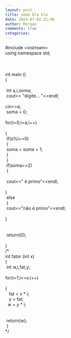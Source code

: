 ```yaml
---
layout: post
title: soma bla bla
date: 2024-07-02 22:48
author: Morgao
comments: true
categories: 
---
```

#include &lt;iostream&gt;<br />
using namespace std;<br />
<br />
<br />
<br />
int main ()<br />
{<br />
<br />
<span style="white-space: pre;"> </span>int a,i,soma;<br />
<span style="white-space: pre;"> </span>cout&lt;&lt; "digite... "&lt;&lt;endl;<br />
<span style="white-space: pre;"> </span>cin&gt;&gt;a;<br />
<span style="white-space: pre;"> </span>soma = 0;<br />
<span style="white-space: pre;"> </span>for(i=0;i&lt;a;i++)<br />
<span style="white-space: pre;"> </span>{<br />
<span style="white-space: pre;">  </span>if(a%i==0)<br />
<span style="white-space: pre;">  </span>{<br />
<span style="white-space: pre;">   </span>soma = soma + 1;<br />
<span style="white-space: pre;">  </span>}<br />
<span style="white-space: pre;"> </span>}<br />
<span style="white-space: pre;"> </span>if(soma==2)<br />
<span style="white-space: pre;"> </span>{<br />
<span style="white-space: pre;">  </span><br />
<span style="white-space: pre;">  </span>cout&lt;&lt;" é primo"&lt;&lt;endl;<br />
<span style="white-space: pre;"> </span>}<br />
<span style="white-space: pre;"> </span>else<br />
<span style="white-space: pre;"> </span>{<br />
<span style="white-space: pre;">  </span>cout&lt;&lt;"não é primo"&lt;&lt;endl;<br />
<span style="white-space: pre;"> </span>}<br />
<br />
<span style="white-space: pre;"> </span><br />
<span style="white-space: pre;"> </span>return(0);<br />
<span style="white-space: pre;"> </span><br />
}<br />
/*<br />
int fator (int x)<br />
{<br />
<span style="white-space: pre;"> </span>int w,i,fat,y;<br />
<span style="white-space: pre;"> </span>for(i=1;i&lt;=x;i++)<br />
<span style="white-space: pre;"> </span>{<br />
&nbsp; <span style="white-space: pre;"> </span>fat = x * i;<br />
&nbsp; <span style="white-space: pre;"> </span>y = fat;<br />
&nbsp;<span style="white-space: pre;"> </span>w = y * i;<br />
<br />
<span style="white-space: pre;"> </span><br />
<span style="white-space: pre;"> </span>return(w);<br />
<span style="white-space: pre;"> </span>}<br />
*/<br />
<div>
<br /></div>

